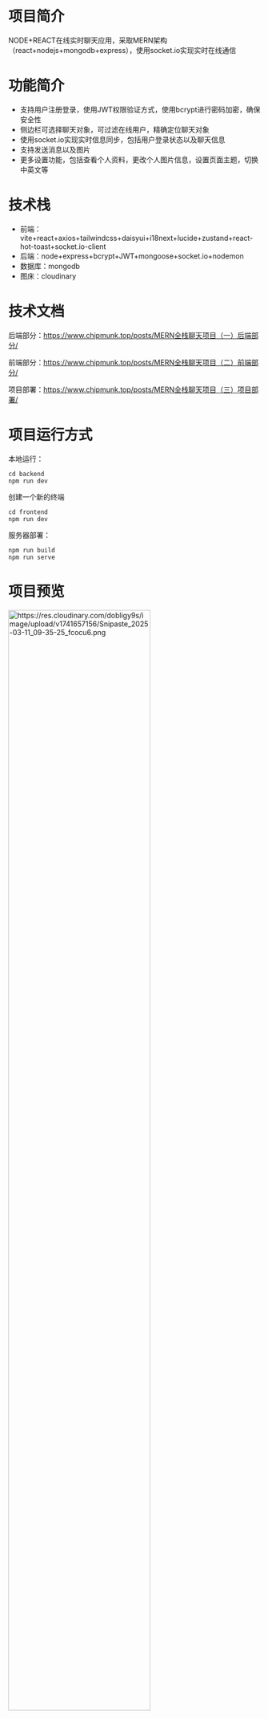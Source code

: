 ﻿# 项目简介
NODE+REACT在线实时聊天应用，采取MERN架构（react+nodejs+mongodb+express），使用socket.io实现实时在线通信

# 功能简介
- 支持用户注册登录，使用JWT权限验证方式，使用bcrypt进行密码加密，确保安全性
- 侧边栏可选择聊天对象，可过滤在线用户，精确定位聊天对象
- 使用socket.io实现实时信息同步，包括用户登录状态以及聊天信息
- 支持发送消息以及图片
- 更多设置功能，包括查看个人资料，更改个人图片信息，设置页面主题，切换中英文等

# 技术栈
- 前端：vite+react+axios+tailwindcss+daisyui+i18next+lucide+zustand+react-hot-toast+socket.io-client
- 后端：node+express+bcrypt+JWT+mongoose+socket.io+nodemon
- 数据库：mongodb
- 图床：cloudinary

# 技术文档
后端部分：https://www.chipmunk.top/posts/MERN全栈聊天项目（一）后端部分/

前端部分：https://www.chipmunk.top/posts/MERN全栈聊天项目（二）前端部分/

项目部署：https://www.chipmunk.top/posts/MERN全栈聊天项目（三）项目部署/

# 项目运行方式
本地运行：
```
cd backend 
npm run dev
```
创建一个新的终端
```
cd frontend
npm run dev
```

服务器部署：
```
npm run build
npm run serve
```

# 项目预览

<img src="https://res.cloudinary.com/dobligy9s/image/upload/v1741657156/Snipaste_2025-03-11_09-35-25_fcocu6.png" alt="https://res.cloudinary.com/dobligy9s/image/upload/v1741657156/Snipaste_2025-03-11_09-35-25_fcocu6.png" width="75%">
<img src="https://res.cloudinary.com/dobligy9s/image/upload/v1741657156/Snipaste_2025-03-11_09-35-04_nnmqli.png" alt="https://res.cloudinary.com/dobligy9s/image/upload/v1741657156/Snipaste_2025-03-11_09-35-04_nnmqli.png" width="75%">

![https://res.cloudinary.com/dobligy9s/image/upload/v1741657157/Snipaste_2025-03-11_09-35-43_z1ydnq.png](https://res.cloudinary.com/dobligy9s/image/upload/v1741657157/Snipaste_2025-03-11_09-35-43_z1ydnq.png)

# 项目结构
```javascript
.
├── backend
│   ├── package.json
│   ├── package-lock.json
│   └── src
│       ├── controllers
│       │   ├── auth.controller.js
│       │   └── message.controller.js
│       ├── index.js
│       ├── lib
│       │   ├── cloudinary.js
│       │   ├── db.js
│       │   ├── socket.js
│       │   └── utils.js
│       ├── middleware
│       │   └── auth.middleware.js
│       ├── models
│       │   ├── message.model.js
│       │   └── user.model.js
│       ├── routes
│       │   ├── auth.route.js
│       │   └── message.route.js
│       └── seeds
│           └── user.seed.js
├── frontend
│   ├── dist
│   │   ├── assets
│   │   │   ├── browser-ponyfill-Bd6fa64C.js
│   │   │   ├── index-CGAKR6dP.js
│   │   │   └── index-DMRtV_m4.css
│   │   ├── avatar.png
│   │   ├── index.html
│   │   ├── locales
│   │   │   ├── en
│   │   │   │   └── translation.json
│   │   │   └── zh
│   │   │       └── translation.json
│   │   └── vite.svg
│   ├── eslint.config.js
│   ├── index.html
│   ├── package.json
│   ├── package-lock.json
│   ├── postcss.config.js
│   ├── public
│   │   ├── avatar.png
│   │   ├── locales
│   │   │   ├── en
│   │   │   │   └── translation.json
│   │   │   └── zh
│   │   │       └── translation.json
│   │   └── vite.svg
│   ├── README.md
│   ├── src
│   │   ├── App.jsx
│   │   ├── components
│   │   │   ├── AuthImagePattern.jsx
│   │   │   ├── ChatContainer.jsx
│   │   │   ├── ChatHeader.jsx
│   │   │   ├── MessageInput.jsx
│   │   │   ├── NavBar.jsx
│   │   │   ├── NoChatSelected.jsx
│   │   │   ├── Sidebar.jsx
│   │   │   └── skeletons
│   │   │       ├── MessageSkeleton.jsx
│   │   │       └── SidebarSkeleton.jsx
│   │   ├── constants
│   │   │   └── index.jsx
│   │   ├── index.css
│   │   ├── lib
│   │   │   ├── axios.js
│   │   │   ├── i18n.js
│   │   │   └── utils.js
│   │   ├── main.jsx
│   │   ├── pages
│   │   │   ├── HomePage.jsx
│   │   │   ├── LoginPage.jsx
│   │   │   ├── ProfilePage.jsx
│   │   │   ├── SettingPage.jsx
│   │   │   └── SignUpPage.jsx
│   │   └── store
│   │       ├── useAuthStore.js
│   │       ├── useChatStore.js
│   │       └── useThemeStore.js
│   ├── tailwind.config.js
│   └── vite.config.js
├── package.json
├── package-lock.json
├── README.md
```

